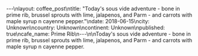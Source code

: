 ---\nlayout: coffee_post\ntitle: "Today's sous vide adventure - bone in prime rib, brussel sprouts with lime, jalapenos, and Parm - and carrots with maple syrup n cayenne pepper."\ndate: 2018-06-15\ncity: Unknown\ncountry: Unknown\ncontinent: Unknown\npublished: true\ncafe_name: Prime Rib\n---\n\nToday's sous vide adventure - bone in prime rib, brussel sprouts with lime, jalapenos, and Parm - and carrots with maple syrup n cayenne pepper.